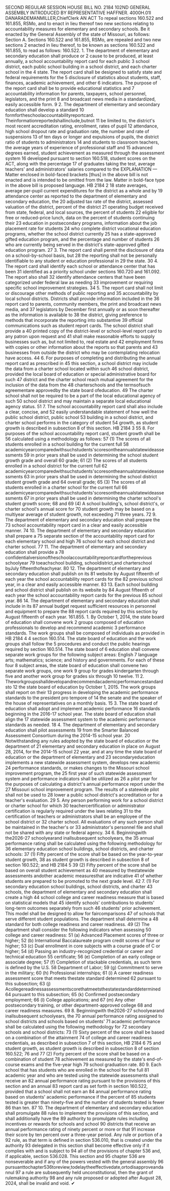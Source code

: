 SECOND REGULAR SESSION
HOUSE BILL NO. 2184
102ND GENERAL ASSEMBLY
INTRODUCED BY REPRESENTATIVE HAFFNER.
4000H.01I DANARADEMANMILLER,ChiefClerk
AN ACT
To repeal sections 160.522 and 161.855, RSMo, and to enact in lieu thereof two new sections
relating to accountability measures for elementary and secondary schools.
Be it enacted by the General Assembly of the state of Missouri, as follows:
Section A. Sections 160.522 and 161.855, RSMo, are repealed and two new sections
2 enacted in lieu thereof, to be known as sections 160.522 and 161.855, to read as follows:
160.522. 1. The department of elementary and secondary education shall produce or
2 cause to be produced, at least annually, a school accountability report card for each public
3 school district, each public school building in a school district, and each charter school in the
4 state. The report card shall be designed to satisfy state and federal requirements for the
5 disclosure of statistics about students, staff, finances, academic achievement, and other
6 indicators. The purpose of the report card shall be to provide educational statistics and
7 accountability information for parents, taxpayers, school personnel, legislators, and the print
8 and broadcast news media in a standardized, easily accessible form.
9 2. The department of elementary and secondary education shall develop a standard
10 formfortheschoolaccountabilityreportcard. Theinformationreportedshallinclude,butnot
11 be limited to, the district's most recent accreditation rating, enrollment, rates of pupil
12 attendance, high school dropout rate and graduation rate, the number and rate of suspensions
13 of ten days or longer and expulsions of pupils, the district ratio of students to administrators
14 and students to classroom teachers, the average years of experience of professional staff and
15 advanced degrees earned, student achievement as measured through the assessment system
16 developed pursuant to section 160.518, student scores on the ACT, along with the percentage
17 of graduates taking the test, average teachers' and administrators' salaries compared to the
EXPLANATION — Matter enclosed in bold-faced brackets [thus] in the above bill is not enacted and is
intended to be omitted from the law. Matter in bold-face type in the above bill is proposed language.
HB 2184 2
18 state averages, average per-pupil current expenditures for the district as a whole and by
19 attendance center as reported to the department of elementary and secondary education, the
20 adjusted tax rate of the district, assessed valuation of the district, percent of the district
21 operating budget received from state, federal, and local sources, the percent of students
22 eligible for free or reduced-price lunch, data on the percent of students continuing their
23 education in postsecondary programs, information about the job placement rate for students
24 who complete district vocational education programs, whether the school district currently
25 has a state-approved gifted education program, and the percentage and number of students
26 who are currently being served in the district's state-approved gifted education program.
27 3. The report card shall permit the disclosure of data on a school-by-school basis, but
28 the reporting shall not be personally identifiable to any student or education professional in
29 the state.
30 4. The report card shall identify each school or attendance center that has been
31 identified as a priority school under sections 160.720 and 161.092. The report also shall
32 identify attendance centers that have been categorized under federal law as needing
33 improvement or requiring specific school improvement strategies.
34 5. The report card shall not limit or discourage other methods of public reporting and
35 accountability by local school districts. Districts shall provide information included in the
36 report card to parents, community members, the print and broadcast news media, and
37 legislators by December first annually or as soon thereafter as the information is available to
38 the district, giving preference to methods that incorporate the reporting into substantive
39 official communications such as student report cards. The school district shall provide a
40 printed copy of the district-level or school-level report card to any patron upon request and
41 shall make reasonable efforts to supply businesses such as, but not limited to, real estate and
42 employment firms with copies or other information about the reports so that parents and
43 businesses from outside the district who may be contemplating relocation have access.
44 6. For purposes of completing and distributing the annual report card as prescribed in
45 this section, a school district may include the data from a charter school located within such
46 school district, provided the local board of education or special administrative board for such
47 district and the charter school reach mutual agreement for the inclusion of the data from the
48 charterschools and the termsofsuch agreementare approvedby the state board ofeducation.
49 The charter school shall not be required to be a part of the local educational agency of such
50 school district and may maintain a separate local educational agency status.
51 7. The school accountability report card shall also include a clear, concise, and
52 easily understandable statement of how well the public school district, public school
53 building in a school district, and charter school performs in the category of student
54 growth, as student growth is described in subsection 8 of this section.
HB 2184 3
55 8. For purposes of the school accountability report card, student growth shall be
56 calculated using a methodology as follows:
57 (1) The scores of all students enrolled in a school building for the current full
58 academicyearcomparedwithsuchstudents'scoresontheannualstatewideassessments
59 in prior years shall be used in determining the school student growth grade and overall
60 grade;
61 (2) The scores of all students enrolled in a school district for the current full
62 academicyearcomparedwithsuchstudents'scoresontheannualstatewideassessments
63 in prior years shall be used in determining the school district student growth grade and
64 overall grade;
65 (3) The scores of all students enrolled in a charter school for the current full
66 academicyearcomparedwithsuchstudents'scoresontheannualstatewideassessments
67 in prior years shall be used in determining the charter school's student growth score;
68 and
69 (4) A school building's, school district's, or charter school's annual score for
70 student growth may be based on a multiyear average of student growth, not exceeding
71 three years.
72 9. The department of elementary and secondary education shall prepare the
73 school accountability report card in a clear and easily accessible manner.
74 10. The department of elementary and secondary education shall prepare a
75 separate section of the accountability report card for each elementary school and high
76 school for each school district and charter school.
77 11. The department of elementary and secondary education shall provide a
78 confidentialversionoftheschoolaccountabilityreportcardfortheprevious schoolyear
79 toeachschool building, schooldistrict,and charterschool byJuly fifteenthofeachyear.
80 12. The department of elementary and secondary education shall publish on its
81 website by August fifteenth of each year the school accountability report cards for the
82 previous school year, in a clear and easily accessible manner.
83 13. Each school building and school district shall publish on its website by
84 August fifteenth of each year the school accountability report cards for the previous
85 school year.
86 14. The department of elementary and secondary education shall include in its
87 annual budget request sufficient resources in personnel and equipment to prepare the
88 report cards required by this section by August fifteenth of each year.
161.855. 1. By October 1, 2014, the state board of education shall convene work
2 groups composed of education professionals to develop and recommend academic
3 performance standards. The work groups shall be composed of individuals as provided in
HB 2184 4
4 section 160.514. The state board of education and the work groups shall follow the
5 procedures and conduct the public hearings required by section 160.514. The state board of
6 education shall convene separate work groups for the following subject areas: English
7 language arts; mathematics; science; and history and governments. For each of these four
8 subject areas, the state board of education shall convene two separate work groups, one work
9 group for grades kindergarten through five and another work group for grades six through
10 twelve.
11 2. Theworkgroupsshalldevelopandrecommendacademicperformancestandardsto
12 the state board of education by October 1, 2015. The work groups shall report on their
13 progress in developing the academic performance standards to the president pro tempore of
14 the senate and the speaker of the house of representatives on a monthly basis.
15 3. The state board of education shall adopt and implement academic performance
16 standards beginning in the 2016-17 school year. The state board of education shall align the
17 statewide assessment system to the academic performance standards as needed.
18 4. The department of elementary and secondary education shall pilot assessments
19 from the Smarter Balanced Assessment Consortium during the 2014-15 school year.
20 Notwithstanding any rules adopted by the state board of education or the department of
21 elementary and secondary education in place on August 28, 2014, for the 2014-15 school
22 year, and at any time the state board of education or the department of elementary and
23 secondaryeducation implements a new statewide assessment system, develops new academic
24 performance standards, or makes changes to the Missouri school improvement program, the
25 first year of such statewide assessment system and performance indicators shall be utilized as
26 a pilot year for the purposes of calculating a district's annual performance report under the
27 Missouri school improvement program. The results of a statewide pilot shall not be used to
28 lower a public school district's accreditation or for a teacher's evaluation.
29 5. Any person performing work for a school district or charter school for which
30 teachercertification or administrator certification is regularly required under the laws relating
31 to the certification of teachers or administrators shall be an employee of the school district or
32 charter school. All evaluations of any such person shall be maintained in the teacher's or
33 administrator's personnel file and shall not be shared with any state or federal agency.
34 6. Beginningwith the2026-27 schoolyearand inallsubsequent schoolyears, the
35 annual performance rating shall be calculated using the following methodology for
36 elementary education school buildings, school districts, and charter schools:
37 (1) Fifty percent of the score shall be based on the year-to-year student growth,
38 as student growth is described in subsection 8 of section 160.522; and
HB 2184 5
39 (2) Fifty percent of the score shall be based on overall student achievement as
40 measured by thestatewide assessments andother academic measuresthat are indicative
41 of whether students are prepared to be promoted to the next grade level.
42 7. (1) For secondary education school buildings, school districts, and charter
43 schools, the department of elementary and secondary education shall create a high
44 school college and career readiness measure that is based on statistical models that
45 identify schools' contributions to students' long-term outcomes separately from such
46 students' prior achievement. This model shall be designed to allow for faircomparisons
47 of schools that serve different student populations. The department shall determine a
48 standard for both college readiness and career readiness.
49 (2) The department shall consider the following indicators when assessing
50 college and career readiness:
51 (a) Advanced Placement scores of three or higher;
52 (b) International Baccalaureate program credit scores of four or higher;
53 (c) Dual enrollment in core subjects with a course grade of C or higher;
54 (d) Passing an industry-recognized credential or career and technical education
55 certificate;
56 (e) Completion of an early college or associate degree;
57 (f) Completion of stackable credentials, as such term is defined by the U.S.
58 Department of Labor;
59 (g) Commitment to serve in the military;
60 (h) Professional internships;
61 (i) A career readiness assessment score that meets thestate standard determined
62 pursuant to this subsection;
63 (j) Acollegereadinessassessmentscorethatmeetsthestatestandarddetermined
64 pursuant to this subsection;
65 (k) Confirmed postsecondary employment;
66 (l) College applications; and
67 (m) Any other postsecondary training, or other department-approved college
68 and career readiness measures.
69 8. Beginningwith the2026-27 schoolyearand inallsubsequent schoolyears, the
70 annual performance rating assigned to school districts and schools based on students'
71 academic performance shall be calculated using the following methodology for
72 secondary schools and school districts:
73 (1) Sixty percent of the score shall be based on a combination of the attainment
74 of college and career readiness credentials, as described in subsection 7 of this section,
HB 2184 6
75 and student growth, as student growth is described in subsection 8 of section 160.522;
76 and
77 (2) Forty percent of the score shall be based on a combination of student
78 achievement as measured by the state's end-of-course exams and the five-year high
79 school graduation rate.
80 9. Each school that has students who are enrolled in the school for the full
81 academic year and who are tested using the statewide assessments shall receive an
82 annual performance rating pursuant to the provisions of this section and an annual
83 report card as set forth in section 160.522, provided that a school shall not earn an
84 annual performance rating based on students' academic performance if the percent of
85 students tested is greater than ninety-five and the number of students tested is fewer
86 than ten.
87 10. The department of elementary and secondary education shall promulgate
88 rules to implement the provisions of this section, and shall additionally have the
89 authority to promulgate rules including incentives or rewards for schools and school
90 districts that receive an annual performance rating of ninety percent or more or that
91 increase their score by ten percent over a three-year period. Any rule or portion of a
92 rule, as that term is defined in section 536.010, that is created under the authority
93 delegated in this section shall become effective only if it complies with and is subject to
94 all of the provisions of chapter 536 and, if applicable, section 536.028. This section and
95 chapter 536 are nonseverable and if any of the powers vested with the general assembly
96 pursuanttochapter536toreview,todelaytheeffectivedate,ortodisapproveandannul
97 a rule are subsequently held unconstitutional, then the grant of rulemaking authority
98 and any rule proposed or adopted after August 28, 2024, shall be invalid and void.
✔